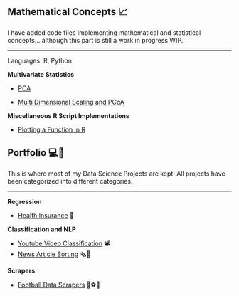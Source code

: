 ## Mathematical Concepts 📈

I have added code files implementing mathematical and statistical concepts... although this part is still
a work in progress WIP. <hr>

Languages: R, Python

<b>Multivariate Statistics</b>

- [PCA](https://github.com/rajatrc1705/DS_ML_Projects/tree/main/Mathematics%20and%20Statistics/PCA)

- [Multi Dimensional Scaling and PCoA](https://github.com/rajatrc1705/DS_ML_Projects/tree/main/Mathematics%20and%20Statistics/Multi%20Dimensional%20Scaling%20PCoA)

<b>Miscellaneous R Script Implementations </b>

- [Plotting a Function in R](https://github.com/rajatrc1705/DS_ML_Projects/blob/main/Mathematics%20and%20Statistics/Plotting%20a%20Function.R)

## Portfolio 💻🧪

This is where most of my Data Science Projects are kept! All projects have been categorized into different categories. <hr>

<b>Regression</b>

- [Health Insurance](https://github.com/rajatrc1705/DataScienceProjects/tree/main/Insurance) 🏥

<b>Classification and NLP</b>

- [Youtube Video Classification](https://github.com/rajatrc1705/DS_ML_Projects/tree/main/Youtube%20Classification) 📽
- [News Article Sorting](https://github.com/rajatrc1705/News-Article-Sorting) 🗞️📰

<b>Scrapers</b>

- [Football Data Scrapers](https://github.com/rajatrc1705/Football-Scrapers) 🥅⚽🦶
